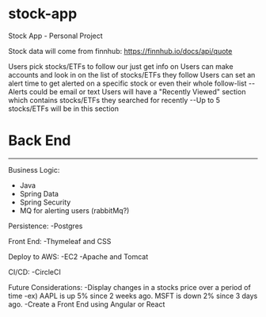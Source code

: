 # stock-app
Stock App - Personal Project

Stock data will come from finnhub:
https://finnhub.io/docs/api/quote 

Users pick stocks/ETFs to follow our just get info on
Users can make accounts and look in on the list of stocks/ETFs they follow
Users can set an alert time to get alerted on a specific stock or even their whole follow-list 
--Alerts could be email or text
Users will have a "Recently Viewed" section which contains stocks/ETFs they searched for recently 
--Up to 5 stocks/ETFs will be in this section

# Back End
---------------------
Business Logic:
- Java
- Spring Data
- Spring Security
- MQ for alerting users (rabbitMq?)

Persistence:
-Postgres

Front End:
-Thymeleaf and CSS

Deploy to AWS:
-EC2
-Apache and Tomcat

CI/CD:
-CircleCI

Future Considerations:
-Display changes in a stocks price over a period of time
 -ex) AAPL is up 5% since 2 weeks ago. MSFT is down 2% since 3 days ago.
-Create a Front End using Angular or React

